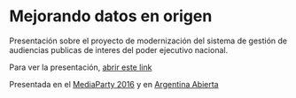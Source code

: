# Mejorando datos en origen

Presentación sobre el proyecto de modernización del sistema de gestión de audiencias publicas de interes del poder ejecutivo nacional.

Para ver la presentación, [abrir este link](https://datosgobar.github.io/mejorando_datos_en_origen)

Presentada en el [MediaParty 2016](https://hackshackersbamediaparty2016.sched.org/event/058ddc4a35eb0d5c1e0bfe69de323447) y en [Argentina Abierta](https://www.argentina.gob.ar/foroargentinaabierta)
